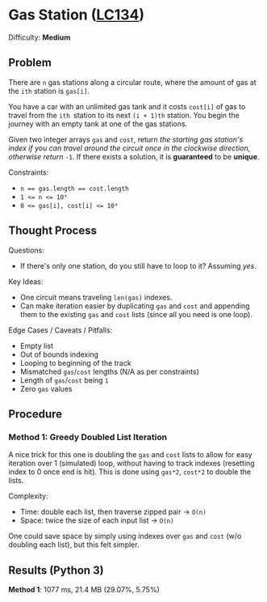 # Gas Station ([LC134](https://leetcode.com/problems/gas-station/))
Difficulty: **Medium**

## Problem

There are `n` gas stations along a circular route, where the amount of gas at the `ith` station is `gas[i]`.

You have a car with an unlimited gas tank and it costs `cost[i]` of gas to travel from the `ith `station to its next `(i + 1)th` station. You begin the journey with an empty tank at one of the gas stations.

Given two integer arrays `gas` and `cost`, return *the starting gas station's index if you can travel around the circuit once in the clockwise direction, otherwise return* `-1`. If there exists a solution, it is **guaranteed** to be **unique**.

Constraints:
- `n == gas.length == cost.length`
- `1 <= n <= 10⁵`
- `0 <= gas[i], cost[i] <= 10⁴`

## Thought Process

Questions:
- If there's only one station, do you still have to loop to it?  Assuming *yes*.

Key Ideas:
- One circuit means traveling `len(gas)` indexes.
- Can make iteration easier by duplicating `gas` and `cost` and appending them to the existing `gas` and `cost` lists (since all you need is one loop).

Edge Cases / Caveats / Pitfalls:
- Empty list
- Out of bounds indexing
- Looping to beginning of the track
- Mismatched `gas`/`cost` lengths (N/A as per constraints)
- Length of `gas`/`cost` being `1`
- Zero `gas` values

## Procedure

### Method 1: Greedy Doubled List Iteration

A nice trick for this one is doubling the `gas` and `cost` lists to allow for easy iteration over 1 (simulated) loop, without having to track indexes (resetting index to 0 once end is hit). This is done using `gas*2`, `cost*2` to double the lists.

Complexity:
- Time: double each list, then traverse zipped pair -> `O(n)`
- Space: twice the size of each input list -> `O(n)`

One could save space by simply using indexes over `gas` and `cost` (w/o doubling each list), but this felt simpler.

## Results (Python 3)

**Method 1**:  1077 ms, 21.4 MB (29.07%, 5.75%)

